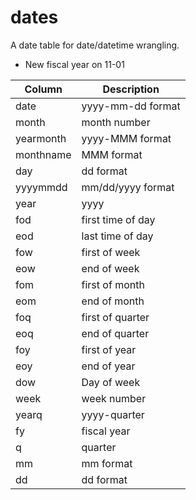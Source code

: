 # dates

A date table for date/datetime wrangling.
 * New fiscal year on 11-01

| Column    | Description        |
| ---       | ---                |
| date      | yyyy-mm-dd format  |
| month     | month number       |
| yearmonth | yyyy-MMM format    |
| monthname | MMM format         |
| day       | dd format          |
| yyyymmdd  | mm/dd/yyyy format  |
| year      | yyyy               |
| fod       | first time of day  |
| eod       | last time of day   |
| fow       | first of week      |
| eow       | end of week        |
| fom       | first of month     |
| eom       | end of month       |
| foq       | first of quarter   |
| eoq       | end of quarter     |
| foy       | first of year      | 
| eoy       | end of year        |
| dow       | Day of week        |
| week      | week number        |
| yearq     | yyyy-quarter       |
| fy        | fiscal year        |
| q         | quarter            |
| mm        | mm format          |
| dd        | dd format          |  
